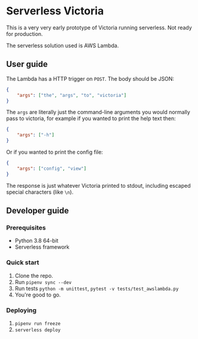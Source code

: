 # Serverless Victoria

This is a very very early prototype of Victoria running serverless. Not ready
for production.

The serverless solution used is AWS Lambda.

## User guide
The Lambda has a HTTP trigger on `POST`. The body should be JSON:
```json
{
    "args": ["the", "args", "to", "victoria"]
}
```

The `args` are literally just the command-line arguments you would normally
pass to victoria, for example if you wanted to print the help text then:

```json
{
    "args": ["-h"]
}
```

Or if you wanted to print the config file:

```json
{
    "args": ["config", "view"]
}
```

The response is just whatever Victoria printed to stdout, including escaped
special characters (like `\n`).

## Developer guide

### Prerequisites
- Python 3.8 64-bit
- Serverless framework

### Quick start
1. Clone the repo.
2. Run `pipenv sync --dev`
3. Run tests `python -m unittest`, `pytest -v tests/test_awslambda.py`
4. You're good to go.

### Deploying
1. `pipenv run freeze`
2. `serverless deploy`
